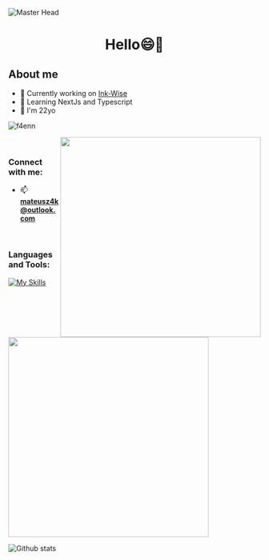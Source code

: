 ![Master Head](https://img.freepik.com/free-vector/sunset-landscape-with-lake-clouds-red-sky-silhouettes-hills-trees-coast_107791-4670.jpg?w=1380&t=st=1688898800~exp=1688899400~hmac=3bad38351a9d89c8e574e511289be7221639568a4abcc19e4c882a1cb0e742a8)
<h1 align="center">Hello😄👋</h1>

<h2>About me</h2>

 - 🚧 Currently working on [Ink-Wise](https://github.com/F4eNn/Ink-Wise)   
 - 🔬 Learning NextJs and Typescript
 - 👦 I'm 22yo
   
<p align="left"> <img src="https://komarev.com/ghpvc/?username=f4enn&label=Profile%20views&color=0e75b6&style=flat" alt="f4enn" /> </p>
   <img width='400px' align='right' src='https://camo.githubusercontent.com/cae12fddd9d6982901d82580bdf321d81fb299141098ca1c2d4891870827bf17/68747470733a2f2f6d69726f2e6d656469756d2e636f6d2f6d61782f313336302f302a37513379765349765f7430696f4a2d5a2e676966' />
</br>
<h3 align="left">Connect with me:</h3>

- 📫 **mateusz4k@outlook.com** 
</br>


<h3 align="left">Languages and Tools:</h3>

[![My Skills](https://skillicons.dev/icons?i=html,css,sass,react,nextjs,firebase,git,gulp,js,ts,materialui,styledcomponents,tailwind&perline=7)](https://skillicons.dev)

<br />

<img width='400px' src='https://github-readme-stats.vercel.app/api/top-langs/?username=f4enn&layout=compact' />

![Github stats](https://github-readme-stats.vercel.app/api?username=f4enn&show_icons=true)




 

 



